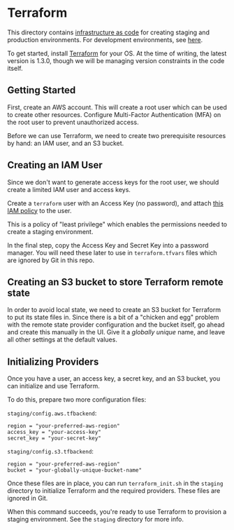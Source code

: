 # Terraform

This directory contains [infrastructure as code](https://en.wikipedia.org/wiki/Infrastructure_as_code) for creating
staging and production environments. For development environments, see [here](../CONTRIBUTING.md#dev-environment).

To get started, install [Terraform](https://www.terraform.io/downloads) for your OS. At the time of writing, the latest
version is 1.3.0, though we will be managing version constraints in the code itself.

## Getting Started

First, create an AWS account. This will create a root user which can be used to create other resources. Configure
Multi-Factor Authentication (MFA) on the root user to prevent unauthorized access.

Before we can use Terraform, we need to create two prerequisite resources by hand: an IAM user, and an S3 bucket.

## Creating an IAM User

Since we don't want to generate access keys for the root user, we should create a limited IAM user and access keys.

Create a `terraform` user with an Access Key (no password), and attach [this IAM policy](iamPolicy.json) to the user.

This is a policy of "least privilege" which enables the permissions needed to create a staging environment.

In the final step, copy the Access Key and Secret Key into a password manager. You will need these later to use in
`terraform.tfvars` files which are ignored by Git in this repo.

## Creating an S3 bucket to store Terraform remote state

In order to avoid local state, we need to create an S3 bucket for Terraform to put its state files in. Since there is a
bit of a "chicken and egg" problem with the remote state provider configuration and the bucket itself, go ahead and
create this manually in the UI. Give it a _globally unique_ name, and leave all other settings at the default values.

## Initializing Providers

Once you have a user, an access key, a secret key, and an S3 bucket, you can initialize and use Terraform.

To do this, prepare two more configuration files:

`staging/config.aws.tfbackend`:
```
region = "your-preferred-aws-region"
access_key = "your-access-key"
secret_key = "your-secret-key"
```

`staging/config.s3.tfbackend`:
```
region = "your-preferred-aws-region"
bucket = "your-globally-unique-bucket-name"
```

Once these files are in place, you can run `terraform_init.sh` in the `staging` directory to initialize Terraform and
the required providers. These files are ignored in Git.

When this command succeeds, you're ready to use Terraform to provision a staging environment. See the `staging`
directory for more info.
